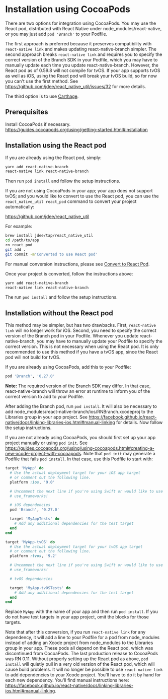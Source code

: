 # Installation using CocoaPods

There are two options for integration using CocoaPods. You may use the React
pod, distributed with React Native under node_modules/react-native, or you
may just add `pod 'Branch'` to your Podfile.

The first approach is preferred because it preserves compatibility with
`react-native link` and makes updating react-native-branch simpler.
The second approach breaks `react-native link` and requires you to specify
the correct version of the Branch SDK in your Podfile, which you may have
to manually update each time you update react-native-branch.
However, the React pod as of 0.59.8 will not compile for tvOS. If your app
supports tvOS as well as iOS, using the React pod will break your tvOS build,
so for now you can't use the first method. See
https://github.com/jdee/react_native_util/issues/32 for more details.

The third option is to use [Carthage](./carthage.md).

## Prerequisites

Install CocoaPods if necessary.  
https://guides.cocoapods.org/using/getting-started.html#installation

## Installation using the React pod

If you are already using the React pod, simply:

```bash
yarn add react-native-branch
react-native link react-native-branch
```

Then run `pod install` and follow the setup instructions.

If you are not using CocoaPods in your app; your app does not support tvOS;
and you would like to convert to use the React pod, you can use the
`react_native_util react_pod` command to convert your project automatically:

https://github.com/jdee/react_native_util

For example:
```bash
brew install jdee/tap/react_native_util
cd /path/to/app
rn react_pod
git add .
git commit -m'Converted to use React pod'
```

For manual conversion instructions, please see
[Convert to React Pod](./convert-to-react-pod.md).

Once your project is converted, follow the instructions above:
```bash
yarn add react-native-branch
react-native link react-native-branch
```

The run `pod install` and follow the setup instructions.

## Installation without the React pod

This method may be simpler, but has two drawbacks. First, `react-native link`
will no longer work for iOS. Second, you need to specify the correct version of the
Branch pod in your Podfile. Whenever you update react-native-branch, you may
have to manually update your Podfile to specify the correct version. This is
not necessary when using the React pod. It is only recommended to use this
method if you have a tvOS app, since the React pod will not build for tvOS.

If you are already using CocoaPods, add this to your Podfile:

```Ruby
pod 'Branch', '0.27.0'
```

**Note:** The required version of the Branch SDK may differ. In that case,
react-native-branch will throw an error at runtime to inform you of the
correct version to add to your Podfile.

After adding the Branch pod, run `pod install`. It will also be necessary to
add node_modules/react-native-branch/ios/RNBranch.xcodeproj to the Libraries
group in your app project. See
https://facebook.github.io/react-native/docs/linking-libraries-ios.html#manual-linking
for details. Now follow the setup instructions.

If you are not already using CocoaPods, you should first set up your app project
manually or using `pod init`. See
https://guides.cocoapods.org/using/using-cocoapods.html#creating-a-new-xcode-project-with-cocoapods.
Note that `pod init` may generate a Podfile that fails `pod install`. In that
case, use this Podfile to start with:

```Ruby
target 'MyApp' do
  # Use the actual deployment target for your iOS app target
  # or comment out the following line.
  platform :ios, '9.0'

  # Uncomment the next line if you're using Swift or would like to use dynamic frameworks
  # use_frameworks!

  # iOS dependencies
  pod 'Branch', '0.27.0'

  target 'MyAppTests' do
    # Add any additional dependencies for the test target
  end
end

target 'MyApp-tvOS' do
  # Use the actual deployment target for your tvOS app target
  # or comment out the following line.
  platform :tvos, '9.2'

  # Uncomment the next line if you're using Swift or would like to use dynamic frameworks
  # use_frameworks!

  # tvOS dependencies

  target 'MyApp-tvOSTests' do
    # Add any additional dependencies for the test target
  end
end
```

Replace `MyApp` with the name of your app and then run `pod install`. If you do
not have test targets in your app project, omit the blocks for those targets.

Note that after this conversion, if you run `react-native link` for any
dependency, it will add a line to your Podfile for a pod from node_modules
instead of adding an Xcode project from node_modules to the Libraries group
in your app. These pods all depend on the React pod, which was discontinued
from CocoaPods. The last production release to CocoaPods was RN 0.11. Without
properly setting up the React pod as above, `pod install` will quietly pull in
a very old version of the React pod, which will cause build problems. It will
no longer be possible to use `react-native link` to add dependencies to your
Xcode project. You'll have to do it by hand for each new dependency. You'll
find manual instructions here:
https://facebook.github.io/react-native/docs/linking-libraries-ios.html#manual-linking.
